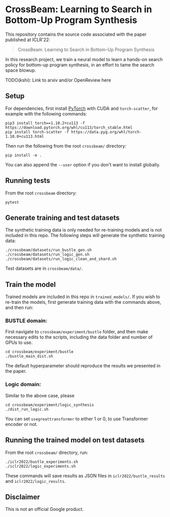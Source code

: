 # CrossBeam: Learning to Search in Bottom-Up Program Synthesis

This repository contains the source code associated with the paper published at
ICLR'22:

> CrossBeam: Learning to Search in Bottom-Up Program Synthesis

In this research project, we train a neural model to learn a hands-on search
policy for bottom-up program synthesis, in an effort to tame the search space
blowup.

TODO(kshi): Link to arxiv and/or OpenReview here

## Setup

For dependencies, first install
[PyTorch](https://pytorch.org/get-started/locally/) with CUDA and
`torch-scatter`, for example with the following commands:

```
pip3 install torch==1.10.2+cu113 -f https://download.pytorch.org/whl/cu113/torch_stable.html
pip install torch-scatter -f https://data.pyg.org/whl/torch-1.10.0+cu113.html
```

Then run the following from the root `crossbeam/` directory:

```
pip install -e .
```

You can also append the `--user` option if you don't want to install globally.

## Running tests

From the root `crossbeam` directory:

```
pytest
```

## Generate training and test datasets

The synthetic training data is only needed for re-training models and is not
included in this repo. The following steps will generate the synthetic training
data:

```
./crossbeam/datasets/run_bustle_gen.sh
./crossbeam/datasets/run_logic_gen.sh
./crossbeam/datasets/run_logic_clean_and_shard.sh
```

Test datasets are in `crossbeam/data/`.

## Train the model

Trained models are included in this repo in `trained_models/`. If you wish to
re-train the models, first generate training data with the commands above, and
then run:

### BUSTLE domain:

First navigate to `crossbeam/experiment/bustle` folder, and then make necessary edits to the scripts, including the data folder and number of GPUs to use.
```
cd crossbeam/experiment/bustle
./bustle_main_dist.sh
```
The default hyperparameter should reproduce the results we presented in the paper. 

### Logic domain:

Similar to the above case, please 
```
cd crossbeam/experiment/logic_synthesis
./dist_run_logic.sh
```

You can set `usegreattransformer` to either 1 or 0, to use Transformer encoder or not. 

## Running the trained model on test datasets

From the root `crossbeam/` directory, run:

```
./iclr2022/bustle_experiments.sh
./iclr2022/logic_experiments.sh
```

These commands will save results as JSON files in `iclr2022/bustle_results` and
`iclr2022/logic_results`.

## Disclaimer

This is not an official Google product.
